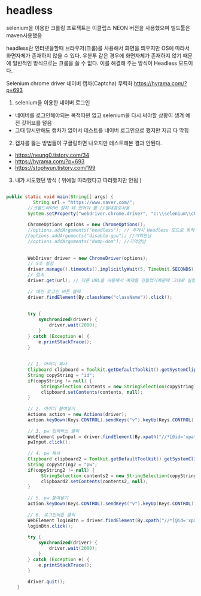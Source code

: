 # headless
selenium을 이용한 크롤링
프로젝트는 이클립스 NEON 버전을 사용했으며 빌드툴은 maven사용했음

headless란
인터넷을할때 브라우저(크롬)를 사용해서 화면을 띄우지만 OS에 따라서 화면자체가 존재하지 않을 수 있다.
우분투 같은 경우에 화면자체가 존재하지 않기 때문에 일반적인 방식으로는 크롬을 쓸 수 없다.
이를 해결해 주는 방식이 Headless 모드이다.

Selenium chrome driver 네이버 캡차(Captcha) 무력화
https://hyrama.com/?p=693



1. selenium을 이용한 네이버 로그인 
 - 네이버를 로그인해야되는 목적따윈 없고 selenium을 다시 써야할 상황이 생겨 예전 깃허브를 털음
 - 그때 당시만해도 캡차가 없어서 테스트를 네이버 로그인으로 했지만 지금 다 막힘
 
2. 캡차를 뚫는 방법들이 구글링하면 나오지만 테스트해본 결과 안된다.
 - https://neung0.tistory.com/34
 - https://hyrama.com/?p=693
 - https://stophyun.tistory.com/199

3. 내가 시도했던 방식 ( 위에껄 따라했다고 따라했지만 안됨 )

```java

public static void main(String[] args) {
		  String url = "https://www.naver.com/";
    	//크롬드라이버 설치 돼 있어야 함 //절대경로사용
	    System.setProperty("webdriver.chrome.driver", "c:\\selenium\\chromedriver.exe");
		 
	    ChromeOptions options = new ChromeOptions();
	    //options.addArguments("headless"); // 추가시 Headless 모드로 동작 // 추가하지 않으면 크롬으로 열림 
	   //options.addArguments("disable-gpu"); //기억안남
	    //options.addArguments("dump-dom"); //기억안남
	 
	    
	    WebDriver driver = new ChromeDriver(options);
	    // 5초 설정
	    driver.manage().timeouts().implicitlyWait(5, TimeUnit.SECONDS);
	    // 접속
	    driver.get(url); // 다른 URL을 사용해서 예제를 만들었기때문에 그대로 실행하면 안됨 
	    
	    // 메인 로그인 버튼 클릭
	    driver.findElement(By.className("className")).click();
	    
	    
	    try {
	    	synchronized(driver) {
	    		driver.wait(2000);
	    	}
		} catch (Exception e) {
			e.printStackTrace();
		}
	    
	    
	    // 1. 아이디 복사
	    Clipboard clipboard = Toolkit.getDefaultToolkit().getSystemClipboard();
	    String copyString = "id";
	    if(copyString != null) {
	         StringSelection contents = new StringSelection(copyString);
	         clipboard.setContents(contents, null);
	    }
	    
	    // 2. 아이디 붙여넣기
	    Actions action = new Actions(driver);
	    action.keyDown(Keys.CONTROL).sendKeys("v").keyUp(Keys.CONTROL).perform();
	    
	    // 3. pw 입력박스 클릭
	    WebElement pwInput = driver.findElement(By.xpath("//*[@id='xpath']"));
	    pwInput.click();
	    
	    // 4. pw 복사
	    Clipboard clipboard2 = Toolkit.getDefaultToolkit().getSystemClipboard();
	    String copyString2 = "pw";
	    if(copyString2 != null) {
	         StringSelection contents2 = new StringSelection(copyString2);
	         clipboard2.setContents(contents2, null);
	    }
	    
	    // 5. pw 붙여넣기
	    action.keyDown(Keys.CONTROL).sendKeys("v").keyUp(Keys.CONTROL).perform();
	    
	    // 6. 로그인버튼 클릭
	    WebElement loginBtn = driver.findElement(By.xpath("//*[@id='xpath']"));
	    loginBtn.click();
	    
	    try {
	    	synchronized(driver) {
	    		driver.wait(2000);
	    	}
		} catch (Exception e) {
			e.printStackTrace();
		}
	    
	    driver.quit();
	}


```
 
